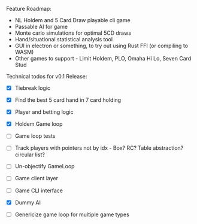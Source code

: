Feature Roadmap:
- NL Holdem and 5 Card Draw playable cli game
- Passable AI for game
- Monte carlo simulations for optimal 5CD draws
- Hand/situational statistical analysis tool
- GUI in electron or something, to try out using Rust FFI (or compiling to WASM)
- Other games to support - Limit Holdem, PLO, Omaha Hi Lo, Seven Card Stud

Technical todos for v0.1 Release:
- [x] Tiebreak logic
- [x] Find the best 5 card hand in 7 card holding
- [x] Player and betting logic
- [x] Holdem Game loop
- [ ] Game loop tests
- [ ] Track players with pointers not by idx - Box? RC? Table abstraction? circular list? 
- [ ] Un-objectify GameLoop
- [ ] Game client layer
- [ ] Game CLI interface
- [x] Dummy AI
- [ ] Genericize game loop for multiple game types

